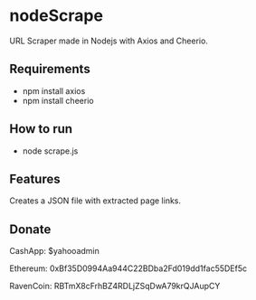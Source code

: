 # nodeScrape
URL Scraper made in Nodejs with Axios and Cheerio.

## Requirements
 + npm install axios
 + npm install cheerio

## How to run
 + node scrape.js

## Features
Creates a JSON file with extracted page links.

## Donate
CashApp: $yahooadmin 

Ethereum: 0xBf35D0994Aa944C22BDba2Fd019dd1fac55DEf5c

RavenCoin: RBTmX8cFrhBZ4RDLjZSqDwA79krQJAupCY
